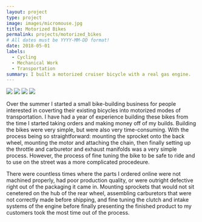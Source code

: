 ```yaml
---
layout: project
type: project
image: images/micromouse.jpg
title: Motorized Bikes
permalink: projects/motorized_bikes
# All dates must be YYYY-MM-DD format!
date: 2018-05-01
labels:
  - Cycling
  - Mechanical Work
  - Transportation
summary: I built a motorized cruiser bicycle with a real gas engine.
---
```


<div class="ui small rounded images">
  <img class="ui image" src="../images/micromouse-robot.png">
  <img class="ui image" src="../images/micromouse-robot-2.jpg">
  <img class="ui image" src="../images/micromouse.jpg">
  <img class="ui image" src="../images/micromouse-circuit.png">
</div>

Over the summer I started a small bike-building business for people interested in coverting their existing bicycles into motorized modes of transportation. I have had a year of experience building these bikes from the time I started taking orders and making money off of my builds. Building the bikes were very simple, but were also very time-consuming. With the process being so straightforward: mounting the sprocket onto the back wheel, mounting the motor and attaching the chain, then finally setting up the throttle and carburetor and exhaust manifolds was a very simple process. However, the process of fine tuning the bike to be safe to ride and to use on the street was a more complicated procedeure.

There were countless times where the parts I ordered online were not machined properly, had poor production quality, or were outright defective right out of the packaging it came in. Mounting sprockets that would not sit cenetered on the hub of the rear wheel, assembling carburetors that were not correctly made before shipping, and fine tuning the clutch and intake systems of the engine before finally presenting the finished product to my customers took the most time out of the process.



